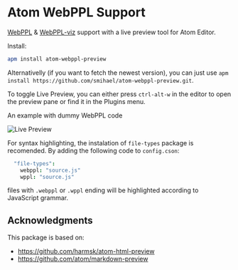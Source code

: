 # Atom WebPPL Support

[WebPPL](http://webppl.org/) & [WebPPL-viz](http://probmods.github.io/webppl-viz/) support with a live preview tool for Atom Editor.

Install:
```bash
apm install atom-webppl-preview
```

Alternativelly (if you want to fetch the newest version), you can just use `apm install https://github.com/smihael/atom-webppl-preview.git`.

To toggle Live Preview, you can either press `ctrl-alt-w` in the editor to open the preview pane or find it in the Plugins menu.

An example with dummy WebPPL code

![Live Preview](https://raw.githubusercontent.com/smihael/atom-webppl-preview/master/webppl-atom.gif)

For syntax highlighting, the instalation of `file-types` package is recomended. By adding the following code to `config.cson`:
```coffeescript
  "file-types":
    webppl: "source.js"
    wppl: "source.js"
```
files with `.webppl` or `.wppl` ending will be highlighted according to JavaScript grammar.


## Acknowledgments
This package is based on:
- https://github.com/harmsk/atom-html-preview
- https://github.com/atom/markdown-preview
